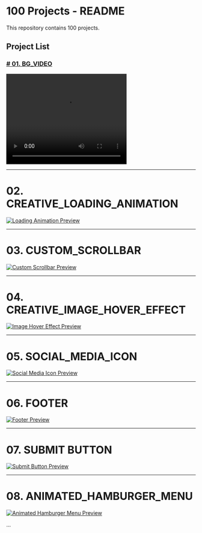 # 100 Projects - README

This repository contains 100 projects.

## Project List

### [# 01. BG_VIDEO](https://github.com/curious-Abhi/html-css-javascript-project/tree/main/100%20PROJECT/01.BG_VIDEO)

<video width="320" height="240" controls>
  <source src="https://github.com/curious-Abhi/html-css-javascript-project/raw/main/100%20PROJECT/01.BG_VIDEO/bg_video.mp4" type="video/mp4">
  Your browser does not support the video tag.
</video>


---

# 02. CREATIVE_LOADING_ANIMATION

[![Loading Animation Preview](loading_animation_preview.png)](loading_animation.mp4)

---

# 03. CUSTOM_SCROLLBAR

[![Custom Scrollbar Preview](custom_scrollbar_preview.png)](custom_scrollbar.mp4)

---

# 04. CREATIVE_IMAGE_HOVER_EFFECT

[![Image Hover Effect Preview](image_hover_effect_preview.png)](image_hover_effect.mp4)

---

# 05. SOCIAL_MEDIA_ICON

[![Social Media Icon Preview](social_media_icon_preview.png)](social_media_icon.mp4)

---

# 06. FOOTER

[![Footer Preview](footer_preview.png)](footer.mp4)

---

# 07. SUBMIT BUTTON

[![Submit Button Preview](submit_button_preview.png)](submit_button.mp4)

---

# 08. ANIMATED_HAMBURGER_MENU

[![Animated Hamburger Menu Preview](animated_hamburger_menu_preview.png)](animated_hamburger_menu.mp4)

...
